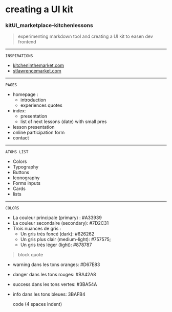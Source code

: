 # creating a UI kit 


### kitUI_marketplace-kitchenlessons
>experimenting markdown tool and creating a UI kit to easen dev frontend
  						 



---------------------------------------------------------------------------------------------------------------------------------------------------------------------------------------

	INSPIRATIONS
- [kitcheninthemarket.com](http://www.kitcheninthemarket.com/index.html )
- [stlawrencemarket.com](http://stlawrencemarket.com/food/763/)


---------------------------------------------------------------------------------------------------------------------------------------------------------------------------------------
	PAGES

* homepage : 
	* introduction
	* experiences quotes
* index:
	* presentation
	* list of next lessons (date) with small pres
* lesson presentation
* online participation form
* contact 

---------------------------------------------------------------------------------------------------------------------------------------------------------------------------------------
	ATOMS LIST
* Colors
* Typography
* Buttons
* Iconography
* Forms inputs
* Cards
* lists


---------------------------------------------------------------------------------------------------------------------------------------------------------------------------------------
	COLORS

* La couleur principale (primary) : #A33939
* La couleur secondaire (secondary): #7D2C31
* Trois nuances de gris :
	* Un gris très foncé (dark): #626262
	* Un gris plus clair (medium-light): #757575;
	* Un gris très léger (light): #878787

>block quote
* warning dans les tons oranges: #D67E83
* danger dans les tons rouges: #BA42A8
* success dans les tons vertes: #3BA54A
* info dans les tons bleues: 3BAFB4

    code (4 spaces indent)

